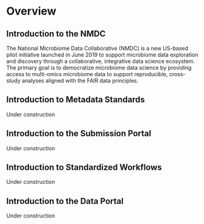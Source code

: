 Overview
==================

Introduction to the NMDC
----
The National Microbiome Data Collaborative (NMDC) is a new US-based
pilot initiative launched in June 2019 to support microbiome data
exploration and discovery through a collaborative, integrative data
science ecosystem. The primary goal is to democratize microbiome data
science by providing access to multi-omics microbiome data to support
reproducible, cross-study analyses aligned with the FAIR data
principles.

Introduction to Metadata Standards
----
Under construction

Introduction to the Submission Portal
----
Under construction

Introduction to Standardized Workflows
----
Under construction

Introduction to the Data Portal
----
Under construction

